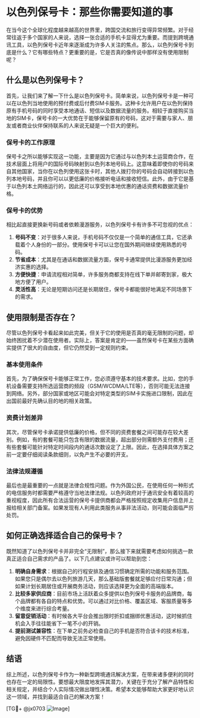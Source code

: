 # 以色列保号卡：那些你需要知道的事

在当今这个全球化程度越来越高的世界里，跨国交流和旅行变得异常频繁。对于经常往返于多个国家的人来说，选择一张合适的手机卡显得尤为重要。而提到跨境通讯工具，以色列保号卡近年来逐渐成为许多人关注的焦点。那么，以色列保号卡到底是什么？它有哪些特点？更重要的是，它是否真的像传说中那样没有使用限制呢？

## 什么是以色列保号卡？

首先，让我们来了解一下什么是以色列保号卡。简单来说，以色列保号卡是一种可以在以色列当地使用的预付费或后付费SIM卡服务。这种卡允许用户在以色列保持原有手机号码的同时享受本地通话、短信以及数据流量的服务。相较于直接购买当地的SIM卡，保号卡的一大优势在于能够保留原有的号码，这对于需要与家人、朋友或者商业伙伴保持联系的人来说无疑是一个巨大的便利。

### 保号卡的工作原理

保号卡之所以能够实现这一功能，主要是因为它通过与以色列本土运营商合作，在技术层面上将用户的国际号码映射到以色列本地号码上。这意味着即使你的号码来自其他国家，当你在以色列使用这张卡时，其他人拨打你的号码会自动转接到以色列本地号码，并且你可以以更低廉的价格接听电话和接收短信。此外，由于它是基于以色列本土网络运行的，因此还可以享受到本地优惠的通话资费和数据流量价格。

### 保号卡的优势

相比起直接更换新号码或者依赖漫游服务，以色列保号卡有许多不可忽视的优点：

1. **号码不变**：对于很多人来说，手机号码不仅仅是一个简单的通信工具，它还承载着个人身份的一部分。使用保号卡可以让您在国外期间继续使用熟悉的号码。
2. **节省成本**：尤其是在通话和数据流量方面，保号卡通常提供比漫游服务更加经济实惠的选择。
3. **方便快捷**：申请流程相对简单，许多服务商都支持在线下单并邮寄到家，极大地方便了用户。
4. **灵活性高**：无论是短期访问还是长期居住，保号卡都能很好地满足不同场景下的需求。

## 使用限制是否存在？

尽管以色列保号卡看起来如此完美，但关于它的使用是否真的毫无限制的问题，却始终困扰着不少潜在使用者。实际上，答案是肯定的——虽然保号卡在某些方面确实提供了很大的自由度，但它仍然受到一定规则约束。

### 基本使用条件

首先，为了确保保号卡能够正常工作，您必须遵守基本的技术要求。比如，您的手机设备需要支持所选运营商的频段（GSM/WCDMA/LTE等），否则可能无法连接到网络。另外，部分国家或地区可能会对特定类型的SIM卡实施进口限制，因此在出国前最好先确认目的地的相关政策。

### 资费计划差异

其次，尽管保号卡承诺提供低廉的价格，但不同的资费套餐之间可能存在较大差别。例如，有的套餐可能只包含有限的数据流量，超出部分则需额外支付费用；还有些套餐可能针对特定时间段内的通话次数设定了上限。因此，在选择具体方案之前一定要仔细阅读条款细则，以免产生不必要的开支。

### 法律法规遵循

最后也是最重要的一点就是法律合规性问题。作为外国公民，在使用任何一种形式的电信服务时都需要严格遵守当地法律法规。以色列政府对于通讯安全有着较高的重视程度，因此所有合法运营的保号卡提供商都会严格按照规定收集用户信息并上报给相关部门备案。如果发现有人利用此类服务从事非法活动，则可能会面临严厉处罚。

## 如何正确选择适合自己的保号卡？

既然知道了以色列保号卡并非完全“无限制”，那么接下来就需要考虑如何挑选一款真正适合自己需求的产品了。以下几点建议或许可以帮助到您：

1. **明确自身需求**：根据自己的行程安排及通信习惯确定所需的功能和服务范围。如果您只是偶尔去以色列旅游几天，那么基础版套餐就足够应付日常沟通；但如果计划长期居住或开展商务活动，则应该选择更为全面的高端版本。
2. **比较多家供应商**：目前市场上活跃着众多提供以色列保号卡服务的品牌商，每个品牌都有各自的特点和优势。可以通过对比价格、覆盖区域、客服质量等多个维度来进行综合考量。
3. **留意促销活动**：有时候各大平台会推出限时折扣或捆绑优惠活动，这时候抓住机会入手往往能省下一笔不小的开销。
4. **提前测试兼容性**：在下单之前务必检查自己的手机是否符合该卡的技术标准，避免因硬件不匹配而导致无法正常使用。

## 结语

综上所述，以色列保号卡作为一种新型跨境通讯解决方案，在带来诸多便利的同时也存在一定的局限性。要想最大限度地发挥其潜力，关键在于充分了解产品特性和相关规定，并结合个人实际情况做出理性决策。希望本文能够帮助大家更好地认识这一领域，并找到最适合自己的解决方案！

[TG💪+ @jx0703 ![Image](https://github.com/user-attachments/assets/dbca1d08-cadb-493c-b0ec-ad6f7a83f270)]